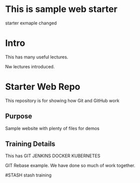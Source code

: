 # This is sample web starter
starter exmaple changed

# Intro
This has many useful lectures.

Nw lectures introduced.

# Starter Web Repo

This repository is for showing how Git and GitHub work

## Purpose

Sample website with plenty of files for demos

## Training Details
This has GIT JENKINS DOCKER KUBERNETES

GIT Rebase example. We have done so much of work together.

#STASH
stash training
